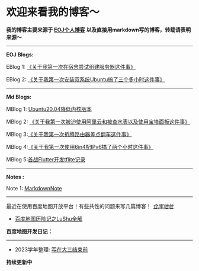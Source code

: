 欢迎来看我的博客～
=======



**我的博客主要来源于 [EOJ个人博客](https://acm.ecnu.edu.cn/blog/78395/) 以及直接用markdown写的博客，转载请表明来源～**



---
**EOJ Blogs:**

EBlog 1: [《关于我第一次在宿舍尝试组建服务器这件事》](https://www.feipa.top/EBlogs/blog1.html)

EBlog 2: [《关于我第一次安装双系统Ubuntu搞了三个多小时这件事》](https://www.feipa.top/EBlogs/blog2.html)

---

**Md Blogs:**

MBlog 1: [Ubuntu20.04降低内核版本](https://www.feipa.top/MBlogs/Ubuntu20.04降低内核版本.html)

MBlog 2: [《关于我第一次被迫使用阿里云和被查水表以及使用宝塔面板这件事》](https://www.feipa.top/MBlogs/《关于我第一次被迫使用阿里云和被查水表以及使用宝塔面板这件事》.html)

MBlog 3:[《关于我第一次折腾路由器差点翻车这件事》](https://www.feipa.top/MBlogs/《关于我第一次折腾路由器差点翻车这件事》.html)

MBlog 4:[《关于我第一次使用6in4配IPv6搞了两个小时这件事》](https://www.feipa.top/MBlogs/《关于我第一次使用6in4配IPv6搞了两个小时这件事》.html)

MBlog 5:[首战Flutter开发tflite记录](https://www.feipa.top/MBlogs/首战Flutter开发tflite记录.html)

---

**Notes :**

Note 1: [MarkdownNote](https://www.feipa.top/MBlogs/MarkdownNote.html)

---

最近在使用百度地图开放平台！有些共性的问题来写几篇博客！
*[仓库地址](https://github.com/polan233/siyuan-frontend)*

* [百度地图历险记之LuShu全解](https://www.feipa.top/MBlogs/百度地图历险记之LuShu全解.html)

**百度地图开发日记：**

---

* 2023学年整理: [写在大三结束前](https://www.feipa.top/MBlogs/写在大三结束前.html)



**持续更新中**

